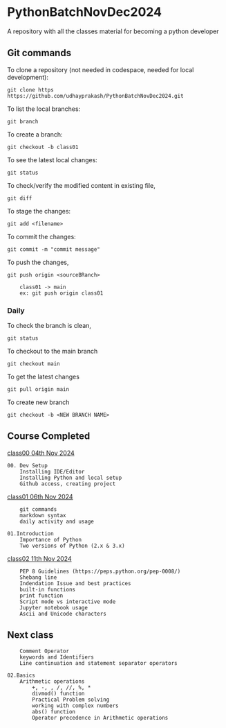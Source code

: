 # PythonBatchNovDec2024

A repository with all the classes material for becoming a python developer


## Git commands

To clone a repository (not needed in codespace, needed for local development):

    git clone https https://github.com/udhayprakash/PythonBatchNovDec2024.git

To list the local branches:

    git branch

To create a branch:

    git checkout -b class01

To see the latest local changes:

    git status


To check/verify the modified content in existing file,

    git diff 


To stage the changes:

    git add <filename>


To commit the changes:

    git commit -m "commit message"


To push the changes,

    git push origin <sourceBRanch>

        class01 -> main
        ex: git push origin class01


### Daily

To check the branch is clean, 

    git status 

To checkout to the main branch 

    git checkout main 

To get the latest changes 

    git pull origin main 

To create new branch 

    git checkout -b <NEW BRANCH NAME>


## Course Completed

[class00 04th Nov 2024 ](zoomrecordinglink)

    00. Dev Setup
        Installing IDE/Editor
        Installing Python and local setup
        Github access, creating project
        
[class01 06th Nov 2024 ](zoomrecordinglink)

        git commands
        markdown syntax
        daily activity and usage
    
    01.Introduction
        Importance of Python
        Two versions of Python (2.x & 3.x)

[class02 11th Nov 2024 ](zoomrecordinglink)

        PEP 8 Guidelines (https://peps.python.org/pep-0008/)
        Shebang line
        Indendation Issue and best practices
        built-in functions
        print function
        Script mode vs interactive mode
        Jupyter notebook usage
        Ascii and Unicode characters

        
## Next  class

        Comment Operator
        keywords and Identifiers
        Line continuation and statement separator operators

    02.Basics
        Arithmetic operations
            +, -, , /, //, %, *
            divmod() function
            Practical Problem solving
            working with complex numbers
            abs() function
            Operator precedence in Arithmetic operations